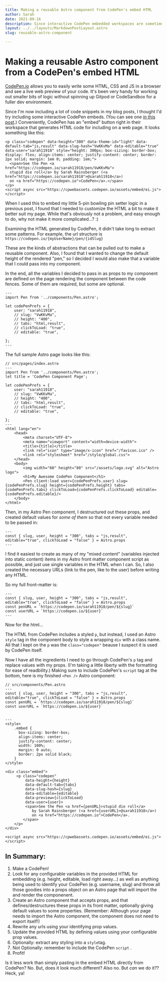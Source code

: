```yaml
---
title: Making a reusable Astro component from CodePen's embed HTML
author: Sarah
date: 2021-09-16
description: Since interactive CodePen embedded workspaces are sometimes better, and more accessible ways to blog about code, I thought I'd extract the patterns in the HTML and practice making a little Astro component!
layout: ../../layouts/MarkdownPostLayout.astro
slug: reusable-astro-component

---
```

# Making a reusable Astro component from a CodePen's embed HTML

[CodePen.io](https://codepen.io) allows you to easily write some HTML, CSS and JS in a browser and see a live web preview of your code. It's been very handy for working out smaller bits of logic without spinning up Gitpod or CodeSandbox for a fuller dev environment.

Since I'm now including a lot of code snippets in my blog posts, I thought I'd try including some interactive CodePen embeds. (You can see one [in this post](/posts/5-pin-bowling-simulation).) Conveniently, CodePen has an "embed" button right in their workspace that generates HTML code for including on a web page. It looks something like this:

    <p class="codepen" data-height="300" data-theme-id="light" data-default-tab="js,result" data-slug-hash="VwKKvMa" data-editable="true" data-user="sarah11918" style="height: 300px; box-sizing: border-box; display: flex; align-items: center; justify-content: center; border: 2px solid; margin: 1em 0; padding: 1em;">
      <span>See the Pen <a href="https://codepen.io/sarah11918/pen/VwKKvMa">
      stupid die roll</a> by Sarah Rainsberger (<a href="https://codepen.io/sarah11918">@sarah11918</a>)
      on <a href="https://codepen.io">CodePen</a>.</span>
    </p>
    <script async src="https://cpwebassets.codepen.io/assets/embed/ei.js"></script>

When I used this to embed my little 5-pin bowling pin setter logic in a previous post, I found that I needed to customize the HTML a bit to make it better suit my page. While that's obviously not a problem, and easy enough to do, why not make it more complicated...?  :)

Examining the HTML generated by CodePen, it didn't take long to extract some patterns. For example, the url structure is `https://codepen.io/{myUserName}/pen/{idSlug}`

These are the kinds of abstractions that can be pulled out to make a reusable component. Also, I found that I wanted to change the default height of the rendered "pen," so I decided I would also make that a variable that I could pass into my component.

In the end, all the variables I decided to pass in as props to my component are defined on the page rendering the component between the code fences. Some of them are required, but some are optional.

```astro
---
import Pen from '../components/Pen.astro';

let codePenPrefs = {
    user: "sarah11918",
    // slug: "VwKKvMa",
    // height: "400",
    // tabs: "html,result",
    // clickToLoad: "true",
    // editable: "true",

};
---
```

The full sample Astro page looks like this:

```astro
// src/pages/index.astro
---
import Pen from '../components/Pen.astro';
let title = 'CodePen Component Page';

let codePenPrefs = {
    user: "sarah11918",
    // slug: "VwKKvMa",
    // height: "400",
    // tabs: "html,result",
    // clickToLoad: "true",
    // editable: "true",

};
---
<html lang="en">
	<head>
	    <meta charset="UTF-8">
	    <meta name="viewport" content="width=device-width">
	    <title>{title}</title>
	    <link rel="icon" type="image/x-icon" href="/favicon.ico" />
	    <link rel="stylesheet" href="/style/global.css">
	</head>
	<body>
	    <img width="60" height="80" src="/assets/logo.svg" alt="Astro logo">
	    <h1>My Awesome CodePen Component</h1> 
	    <Pen client:load user={codePenPrefs.user} slug={codePenPrefs.slug} height={codePenPrefs.height} tabs={codePenPrefs.tabs} clickToLoad={codePenPrefs.clickToLoad} editable={codePenPrefs.editable}/>
	</body>
</html>
```
Then, in my Astro Pen component, I destructured out these props, and created default values for *some of them* so that not every variable needed to be passed in:
```astro
---
const { slug, user, height = "300", tabs = "js,result", editable="true", clickToLoad = "false" } = Astro.props
---
```
I find it easiest to create as many of my "mixed content" (variables injected into static content) items in my Astro front matter component script as possible, and just use single variables in the HTML when I can. So, I also created the necessary URLs (link to the pen, like to the user) before writing any HTML.

So my full front-matter is:
```astro
---
const { slug, user, height = "300", tabs = "js,result", editable="true", clickToLoad = "false" } = Astro.props
const penURL = `https://codepen.io/sarah11918/pen/${slug}`
const userURL = `https://codepen.io/${user}`
---
```
Now for the html...

The HTML from CodePen includes a styled ```p```, but instead, I used an Astro ```style``` tag in the component body to style a wrapping ```div``` with a class name. All that I kept on the ```p``` was the ```class="codepen"``` beause I suspect it is used by CodePen itself. 

Now I have all the ingredients I need to go through CodePen's ```p``` tag and replace values with my props. (I'm taking a little liberty with the formatting for ease of readbility.) Making sure to include CodePen's ```script``` tag at the bottom, here is my finished ```<Pen />``` Astro component:

```astro
// src/components/Pen.astro
---
const { slug, user, height = "300", tabs = "js,result", editable="true", clickToLoad = "false" } = Astro.props
const penURL = `https://codepen.io/sarah11918/pen/${slug}`
const userURL = `https://codepen.io/${user}`


---
<style>
	.embed {
	  box-sizing: border-box; 
	  align-items: center; 
	  justify-content: center;
	  width: 100%;
	  margin: 0 auto;
	  border: 2px solid black;
	}
</style>
 
<div class="embed">
	 <p class="codepen" 
		 data-height={height} 
		 data-default-tab={tabs} 
		 data-slug-hash={slug} 
		 data-editable={editable} 
		 data-preview={clickToLoad} 
		 data-user={user}>
		 <span>See the Pen <a href={penURL}>stupid die roll</a> 
			by Sarah Rainsberger (<a href={userURL}>@sarah11918</a>) 
			on <a href="https://codepen.io">CodePen</a>.
		</span>
	</p>
</div>

<script async src="https://cpwebassets.codepen.io/assets/embed/ei.js"></script>
```

## In Summary:
1. Make a CodePen!
2. Look for any configurable variables in the provided HTML for embedding (e.g. height, editable, load right away...) as well as anything being used to identify your CodePen (e.g. username, slug) and throw all those goodies into a props object on an Astro page that will import the and render the componenent.
3. Create an Astro component that accepts props, and that defines/destructures these props in its front matter, optionally giving default values to some properties. (Remember: Although your page needs to import the Astro component, the component does not need to export itself!)
4. Rewrite any urls using your identifying prop values.
5. Update the provided HTML by defining values using your configurable prop values.
6. Optionally: extract any styling into a ```style```tag.
7. Not Optionally: remember to include the CodePen ```script``` .
8. Profit!

Is it less work than simply pasting in the embed HTML directly from CodePen? No. But, does it look much different? Also no. But *can* we do it?? Heck, ya!